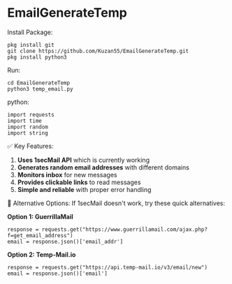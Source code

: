 # EmailGenerateTemp
Install Package:
```
pkg install git
git clone https://github.com/Kuzan55/EmailGenerateTemp.git
pkg install python3
```

Run:
```
cd EmailGenerateTemp 
python3 temp_email.py
```

python:
```
import requests
import time
import random
import string
```

✅ Key Features:
1. **Uses 1secMail API** which is currently working
2. **Generates random email addresses** with different domains
3. **Monitors inbox** for new messages
4. **Provides clickable links** to read messages
5. **Simple and reliable** with proper error handling
   

🔄 Alternative Options:
If 1secMail doesn't work, try these quick alternatives:

**Option 1: GuerrillaMail**

```
response = requests.get("https://www.guerrillamail.com/ajax.php?f=get_email_address")
email = response.json()['email_addr']
```

**Option 2: Temp-Mail.io**
```
response = requests.get("https://api.temp-mail.io/v3/email/new")
email = response.json()['email']
```
